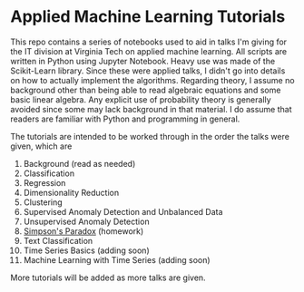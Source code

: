 # Applied Machine Learning Tutorials

This repo contains a series of notebooks used to aid in talks I'm giving for the IT division at Virginia Tech on applied machine learning. All scripts are written in Python using Jupyter Notebook. Heavy use was made of the Scikit-Learn library. Since these were applied talks, I didn't go into details on how to actually implement the algorithms. Regarding theory, I assume no background other than being able to read algebraic equations and some basic linear algebra. Any explicit use of probability theory is generally avoided since some may lack background in that material. I do assume that readers are familiar with Python and programming in general.

The tutorials are intended to be worked through in the order the talks were given, which are
1. Background (read as needed)
2. Classification
3. Regression
4. Dimensionality Reduction
5. Clustering
6. Supervised Anomaly Detection and Unbalanced Data
7. Unsupervised Anomaly Detection
8. [Simpson's Paradox](https://towardsdatascience.com/simpsons-paradox-how-to-prove-two-opposite-arguments-using-one-dataset-1c9c917f5ff9) (homework)
9. Text Classification
10. Time Series Basics (adding soon)
11. Machine Learning with Time Series (adding soon)

More tutorials will be added as more talks are given.
